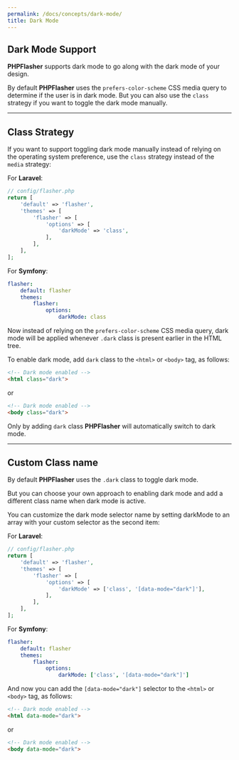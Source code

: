 ```yaml
---
permalink: /docs/concepts/dark-mode/
title: Dark Mode
---
```


## <i class="fa-duotone fa-list-radio"></i> Dark Mode Support

**<span class="text-indigo-900">PHP<span class="text-indigo-500">Flasher</span></span>** supports dark mode to go along with the dark mode of your design.

By default **<span class="text-indigo-900">PHP<span class="text-indigo-500">Flasher</span></span>** uses the `prefers-color-scheme` CSS media query to determine if the user is in dark mode.
But you can also use the `class` strategy if you want to toggle the dark mode manually.

---

## <i class="fa-duotone fa-list-radio"></i> Class Strategy

If you want to support toggling dark mode manually instead of relying on the operating system preference, use the `class` strategy instead of the `media` strategy:

For **<i class="fa-brands fa-laravel text-red-900 fa-xl"></i> Laravel**:
```php 
// config/flasher.php
return [
    'default' => 'flasher',
    'themes' => [
        'flasher' => [
            'options' => [
                'darkMode' => 'class',
            ],
        ],
    ],
];
```

For **<i class="fa-brands fa-symfony text-black fa-xl"></i> Symfony**:
```yaml
flasher:
    default: flasher
    themes:
        flasher:
            options:
                darkMode: class
```

Now instead of relying on the `prefers-color-scheme` CSS media query, dark mode will be applied whenever `.dark` class is present earlier in the HTML tree.

To enable dark mode, add `dark` class to the `<html>` or `<body>` tag, as follows:

```html
<!-- Dark mode enabled -->
<html class="dark">
```

or

```html
<!-- Dark mode enabled -->
<body class="dark">
```

Only by adding `dark` class **<span class="text-indigo-900">PHP<span class="text-indigo-500">Flasher</span></span>** will automatically switch to dark mode.

---

## <i class="fa-duotone fa-list-radio"></i> Custom Class name

By default **<span class="text-indigo-900">PHP<span class="text-indigo-500">Flasher</span></span>** uses the `.dark` class to toggle dark mode. 

But you can choose your own approach to enabling dark mode and add a different class name when dark mode is active.

You can customize the dark mode selector name by setting darkMode to an array with your custom selector as the second item:

For **<i class="fa-brands fa-laravel text-red-900 fa-xl"></i> Laravel**:
```php 
// config/flasher.php
return [
    'default' => 'flasher',
    'themes' => [
        'flasher' => [
            'options' => [
                'darkMode' => ['class', '[data-mode="dark"]'],
            ],
        ],
    ],
];
```

For **<i class="fa-brands fa-symfony text-black fa-xl"></i> Symfony**:

```yaml
flasher:
    default: flasher
    themes:
        flasher:
            options:
                darkMode: ['class', '[data-mode="dark"]']
```

And now you can add the `[data-mode="dark"]` selector to the `<html>` or `<body>` tag, as follows:

```html 
<!-- Dark mode enabled -->
<html data-mode="dark">
```

or
 
```html
<!-- Dark mode enabled -->
<body data-mode="dark">
```
